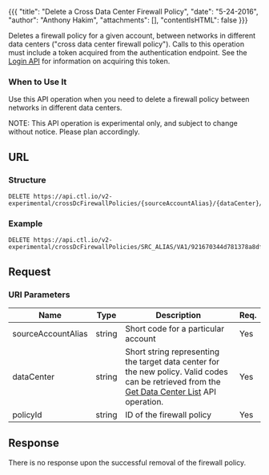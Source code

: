 {{{
  "title": "Delete a Cross Data Center Firewall Policy",
  "date": "5-24-2016",
  "author": "Anthony Hakim",
  "attachments": [],
  "contentIsHTML": false
}}}

Deletes a firewall policy for a given account, between networks in different data centers ("cross data center firewall policy"). Calls to this operation must include a token acquired from the authentication endpoint. See the [Login API](https://www.ctl.io/api-docs/v2/#authentication-login) for information on acquiring this token.

### When to Use It

Use this API operation when you need to delete a firewall policy between networks in different data centers.

  NOTE: This API operation is experimental only, and subject to change without notice. Please plan accordingly.

## URL

### Structure

    DELETE https://api.ctl.io/v2-experimental/crossDcFirewallPolicies/{sourceAccountAlias}/{dataCenter}/{policyId}

### Example

    DELETE https://api.ctl.io/v2-experimental/crossDcFirewallPolicies/SRC_ALIAS/VA1/921670344d781378a8df6159c00bddea

## Request

### URI Parameters

| Name | Type | Description | Req. |
| --- | --- | --- | --- |
| sourceAccountAlias | string | Short code for a particular account | Yes |
| dataCenter | string | Short string representing the target data center for the new policy. Valid codes can be retrieved from the [Get Data Center List](https://www.ctl.io/api-docs/v2/#data-centers-get-data-center) API operation. | Yes |
| policyId | string | ID of the firewall policy  | Yes |

## Response

There is no response upon the successful removal of the firewall policy.
